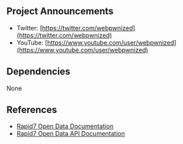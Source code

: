 ## Project Announcements

* Twitter: [https://twitter.com/webpwnized](https://twitter.com/webpwnized)
* YouTube: [https://www.youtube.com/user/webpwnized](https://www.youtube.com/user/webpwnized)

## Dependencies

None

## References

* [Rapid7 Open Data Documentation](https://opendata.rapid7.com/about/)
* [Rapid7 Open Data API Documentation](https://opendata.rapid7.com/apihelp/)
